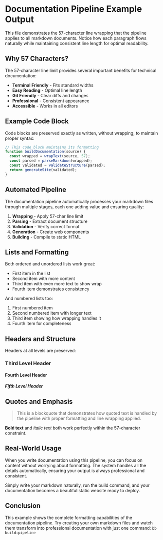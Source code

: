 # Documentation Pipeline Example Output

This file demonstrates the 57-character line
wrapping that the pipeline applies to all
markdown documents. Notice how each paragraph
flows naturally while maintaining consistent
line length for optimal readability.

## Why 57 Characters?

The 57-character line limit provides several
important benefits for technical documentation:

- **Terminal Friendly** - Fits standard widths
- **Easy Reading** - Optimal line length
- **Git Friendly** - Clear diffs and changes
- **Professional** - Consistent appearance
- **Accessible** - Works in all editors

## Example Code Block

Code blocks are preserved exactly as written,
without wrapping, to maintain proper syntax:

```javascript
// This code block maintains its formatting
function buildDocumentation(source) {
  const wrapped = wrapText(source, 57);
  const parsed = parseMarkdown(wrapped);
  const validated = validateStructure(parsed);
  return generateSite(validated);
}
```

## Automated Pipeline

The documentation pipeline automatically
processes your markdown files through multiple
stages, each one adding value and ensuring
quality:

1. **Wrapping** - Apply 57-char line limit
2. **Parsing** - Extract document structure
3. **Validation** - Verify correct format
4. **Generation** - Create web components
5. **Building** - Compile to static HTML

## Lists and Formatting

Both ordered and unordered lists work great:

- First item in the list
- Second item with more content
- Third item with even more text to show wrap
- Fourth item demonstrates consistency

And numbered lists too:

1. First numbered item
2. Second numbered item with longer text
3. Third item showing how wrapping handles it
4. Fourth item for completeness

## Headers and Structure

Headers at all levels are preserved:

### Third Level Header
#### Fourth Level Header
##### Fifth Level Header

## Quotes and Emphasis

> This is a blockquote that demonstrates how
> quoted text is handled by the pipeline with
> proper formatting and line wrapping applied.

**Bold text** and *italic text* both work
perfectly within the 57-character constraint.

## Real-World Usage

When you write documentation using this
pipeline, you can focus on content without
worrying about formatting. The system handles
all the details automatically, ensuring your
output is always professional and consistent.

Simply write your markdown naturally, run the
build command, and your documentation becomes
a beautiful static website ready to deploy.

## Conclusion

This example shows the complete formatting
capabilities of the documentation pipeline.
Try creating your own markdown files and watch
them transform into professional documentation
with just one command: `bb build:pipeline`

